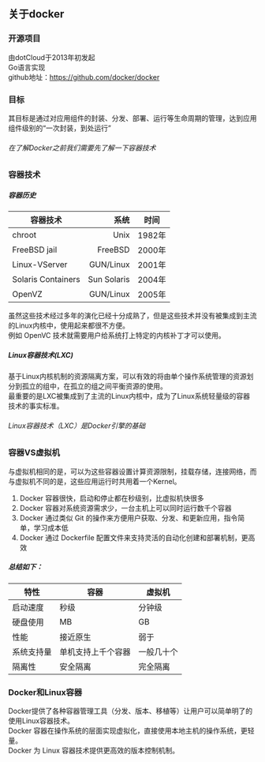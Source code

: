 ## 关于docker
### 开源项目
由dotCloud于2013年初发起  
Go语言实现  
github地址：https://github.com/docker/docker
### 目标
其目标是通过对应用组件的封装、分发、部署、运行等生命周期的管理，达到应用组件级别的“一次封装，到处运行”


###### 在了解Docker之前我们需要先了解一下容器技术
### 容器技术

##### 容器历史
| 容器技术        | 系统   |  时间 			    |
| --------   			  | -----:   		 | :----:      |
| chroot        		  |  Unix    		 |   1982年    |
| FreeBSD jail        | FreeBSD       |   2000年    |
|Linux-VServer        | GUN/Linux     |   2001年    |
|Solaris Containers   | Sun Solaris   |   2004年    |
|OpenVZ        		  | GUN/Linux     |   2005年    |  
虽然这些技术经过多年的演化已经十分成熟了，但是这些技术并没有被集成到主流的Linux内核中，使用起来都很不方便。  
例如 OpenVC 技术就需要用户给系统打上特定的内核补丁才可以使用。
##### Linux容器技术(LXC)
基于Linux内核机制的资源隔离方案，可以有效的将由单个操作系统管理的资源划分到孤立的组中，在孤立的组之间平衡资源的使用。  
最重要的是LXC被集成到了主流的Linux内核中，成为了Linux系统轻量级的容器技术的事实标准。  
###### Linux容器技术（LXC）是Docker引擎的基础
### 容器VS虚拟机
与虚拟机相同的是，可以为这些容器设置计算资源限制，挂载存储，连接网络，而与虚拟机不同的是，这些应用运行时共用着一个Kernel。  
1. Docker 容器很快，启动和停止都在秒级别，比虚拟机快很多  
2. Docker 容器对系统资源需求少，一台主机上可以同时运行数千个容器  
3. Docker 通过类似 Git 的操作来方便用户获取、分发、和更新应用，指令简单，学习成本低  
4. Docker 通过 Dockerfile 配置文件来支持灵活的自动化创建和部署机制，更高效  
##### 总结如下： 
| 特性|容器|虚拟机|
| ---| --- | --- |
| 启动速度|秒级|分钟级|
| 硬盘使用|MB|GB|
| 性能|接近原生|弱于|
| 系统支持量|单机支持上千个容器|一般几十个|
| 隔离性|安全隔离|完全隔离|
### Docker和Linux容器
Docker提供了各种容器管理工具（分发、版本、移植等）让用户可以简单明了的使用Linux容器技术。  
Docker 容器在操作系统的层面实现虚拟化，直接使用本地主机的操作系统，更轻量。  
Docker 为 Linux 容器技术提供更高效的版本控制机制。  

